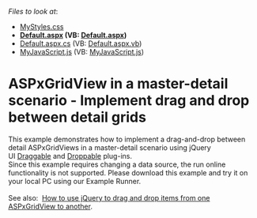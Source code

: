 <!-- default file list -->
*Files to look at*:

* [MyStyles.css](./CS/Content/MyStyles.css)
* **[Default.aspx](./CS/Default.aspx) (VB: [Default.aspx](./VB/Default.aspx))**
* [Default.aspx.cs](./CS/Default.aspx.cs) (VB: [Default.aspx.vb](./VB/Default.aspx.vb))
* [MyJavaScript.js](./CS/MyJavaScript.js) (VB: [MyJavaScript.js](./VB/MyJavaScript.js))
<!-- default file list end -->
# ASPxGridView in a master-detail scenario - Implement drag and drop between detail grids


<p>This example demonstrates how to implement a drag-and-drop between detail ASPxGridViews in a master-detail scenario using jQuery UI <a href="http://jqueryui.com/draggable/">Draggable</a> and <a href="http://jqueryui.com/droppable/">Droppable</a> plug-ins. <br>Since this example requires changing a data source, the run online functionality is not supported. Please download this example and try it on your local PC using our Example Runner.<br><br>See also:  <a href="https://www.devexpress.com/Support/Center/Example/Details/E1810">How to use jQuery to drag and drop items from one ASPxGridView to another</a>.</p>

<br/>



